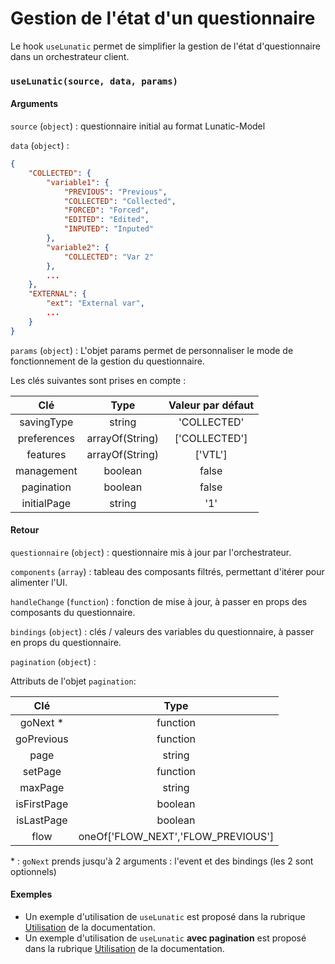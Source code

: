 # Gestion de l'état d'un questionnaire

Le hook `useLunatic` permet de simplifier la gestion de l'état d'questionnaire dans un orchestrateur client.

### `useLunatic(source, data, params)`

#### Arguments

`source` (`object`) : questionnaire initial au format Lunatic-Model

`data` (`object`) :

```json
{
	"COLLECTED": {
		"variable1": {
			"PREVIOUS": "Previous",
			"COLLECTED": "Collected",
			"FORCED": "Forced",
			"EDITED": "Edited",
			"INPUTED": "Inputed"
		},
		"variable2": {
			"COLLECTED": "Var 2"
		},
		...
	},
	"EXTERNAL": {
		"ext": "External var",
		...
	}
}
```

`params` (`object`) : L'objet params permet de personnaliser le mode de fonctionnement de la gestion du questionnaire.

Les clés suivantes sont prises en compte :

|     Clé     |      Type       | Valeur par défaut |
| :---------: | :-------------: | :---------------: |
| savingType  |     string      |    'COLLECTED'    |
| preferences | arrayOf(String) |   ['COLLECTED']   |
|  features   | arrayOf(String) |      ['VTL']      |
| management  |     boolean     |       false       |
| pagination  |     boolean     |       false       |
| initialPage |     string      |        '1'        |

#### Retour

`questionnaire` (`object`) : questionnaire mis à jour par l'orchestrateur.

`components` (`array`) : tableau des composants filtrés, permettant d'itérer pour alimenter l'UI.

`handleChange` (`function`) : fonction de mise à jour, à passer en props des composants du questionnaire.

`bindings` (`object`) : clés / valeurs des variables du questionnaire, à passer en props du questionnaire.

`pagination` (`object`) :

Attributs de l'objet `pagination`:

|     Clé     |                Type                |
| :---------: | :--------------------------------: |
|  goNext \*  |              function              |
| goPrevious  |              function              |
|    page     |               string               |
|   setPage   |              function              |
|   maxPage   |               string               |
| isFirstPage |              boolean               |
| isLastPage  |              boolean               |
|    flow     | oneOf['FLOW_NEXT','FLOW_PREVIOUS'] |

\* : `goNext` prends jusqu'à 2 arguments : l'event et des bindings (les 2 sont optionnels)

#### Exemples

- Un exemple d'utilisation de `useLunatic` est proposé dans la rubrique [Utilisation](../usage.md) de la documentation.
- Un exemple d'utilisation de `useLunatic` **avec pagination** est proposé dans la rubrique [Utilisation](../pagination.md) de la documentation.
